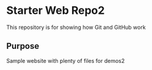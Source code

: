 # Starter Web Repo2

This repository is for showing how Git and GitHub work

## Purpose

Sample website with plenty of files for demos2